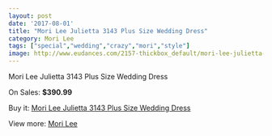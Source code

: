 ```yaml
---
layout: post
date: '2017-08-01'
title: "Mori Lee Julietta 3143 Plus Size Wedding Dress"
category: Mori Lee
tags: ["special","wedding","crazy","mori","style"]
image: http://www.eudances.com/2157-thickbox_default/mori-lee-julietta-3143-plus-size-wedding-dress.jpg
---
```

Mori Lee Julietta 3143 Plus Size Wedding Dress

On Sales: **$390.99**
<a href="https://www.eudances.com/en/mori-lee/724-mori-lee-julietta-3143-plus-size-wedding-dress.html"><amp-img layout="responsive" width="600" height="600" src="//www.eudances.com/2157-thickbox_default/mori-lee-julietta-3143-plus-size-wedding-dress.jpg" alt="Mori Lee Julietta 3143 Plus Size Wedding Dress 0" /></a>
<a href="https://www.eudances.com/en/mori-lee/724-mori-lee-julietta-3143-plus-size-wedding-dress.html"><amp-img layout="responsive" width="600" height="600" src="//www.eudances.com/2159-thickbox_default/mori-lee-julietta-3143-plus-size-wedding-dress.jpg" alt="Mori Lee Julietta 3143 Plus Size Wedding Dress 1" /></a>
<a href="https://www.eudances.com/en/mori-lee/724-mori-lee-julietta-3143-plus-size-wedding-dress.html"><amp-img layout="responsive" width="600" height="600" src="//www.eudances.com/2158-thickbox_default/mori-lee-julietta-3143-plus-size-wedding-dress.jpg" alt="Mori Lee Julietta 3143 Plus Size Wedding Dress 2" /></a>

Buy it: [Mori Lee Julietta 3143 Plus Size Wedding Dress](https://www.eudances.com/en/mori-lee/724-mori-lee-julietta-3143-plus-size-wedding-dress.html "Mori Lee Julietta 3143 Plus Size Wedding Dress")

View more: [Mori Lee](https://www.eudances.com/en/9-mori-lee "Mori Lee")